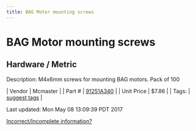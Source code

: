 ```yaml
---
title: BAG Motor mounting screws
---
```


# BAG Motor mounting screws
## Hardware / Metric
Description: 	M4x6mm screws for mounting BAG motors. Pack of 100 

| Vendor | Mcmaster | 
| Part # | [91251A340](https://www.mcmaster.com/#91251A340) | 
| Unit Price | $7.86 | 
| Tags: | [suggest tags](https://docs.google.com/forms/d/e/1FAIpQLSeWyY8v3RgOty-MyWmh9U0iivNYN_molChYyS-0U-o-kOAv_g/viewform) | 

Last updated: Mon May 08 13:09:39 PDT 2017

 [Incorrect/Incomplete information?](https://docs.google.com/forms/d/e/1FAIpQLSeWyY8v3RgOty-MyWmh9U0iivNYN_molChYyS-0U-o-kOAv_g/viewform)